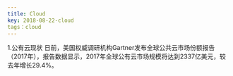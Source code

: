 ```yaml
---
title: Cloud
key: 2018-08-22-cloud
tags：cloud
---
```


1.公有云现状
日前，美国权威调研机构Gartner发布全球公共云市场份额报告（2017年），报告数据显示，2017年全球公有云市场规模将达到2337亿美元，较去年增长29.4%。
